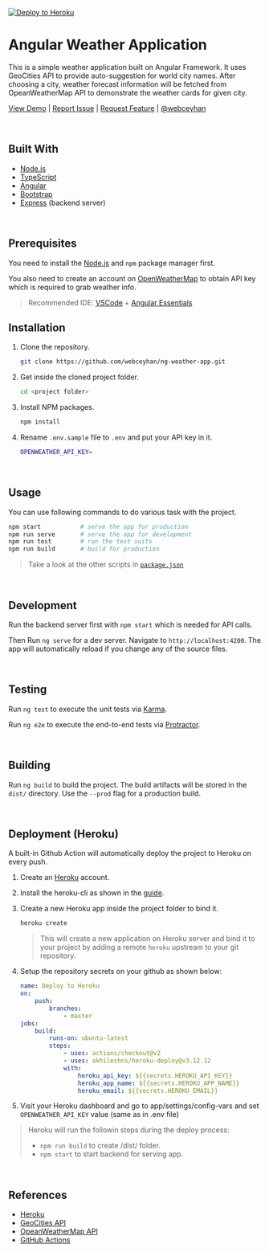 <!-- AUTOMATION BADGES -->

[![Deploy to Heroku](https://github.com/webceyhan/ng-weather-app/actions/workflows/heroku.yml/badge.svg)](https://github.com/webceyhan/ng-weather-app/actions/workflows/heroku.yml)

<!-- HEADER ///////////////////////////////////////////////////////////// -->

# Angular Weather Application

This is a simple weather application built on Angular Framework.
It uses GeoCities API to provide auto-suggestion for world city names.
After choosing a city, weather forecast information will be fetched from OpeanWeatherMap API to demonstrate the weather cards for given city.

[View Demo](https://webceyhan-ng-weather-app.herokuapp.com) |
[Report Issue](https://github.com/webceyhan/ng-weather-app/issues) |
[Request Feature](https://github.com/webceyhan/ng-weather-app/pulls) |
[@webceyhan](https://twitter.com/webceyhan)

<br>
<!-- BUILT WITH ////////////////////////////////////////////////////////// -->

## Built With

- [Node.js](https://nodejs.dev/)
- [TypeScript](https://www.typescriptlang.org)
- [Angular](https://angular.io/)
- [Bootstrap](https://getbootstrap.com)
- [Express](https://expressjs.com/) (backend server)

<br>
<!-- PREREQUISITES /////////////////////////////////////////////////////// -->

## Prerequisites

You need to install the [Node.js](https://nodejs.dev/)
and `npm` package manager first.

You also need to create an account on [OpenWeatherMap](https://openweathermap.org/) to obtain API key which is required to grab weather info.

> Recommended IDE:
> [VSCode](https://code.visualstudio.com/) + [Angular Essentials](https://marketplace.visualstudio.com/items?itemName=johnpapa.angular-essentials)

## Installation

1. Clone the repository.
   ```sh
   git clone https://github.com/webceyhan/ng-weather-app.git
   ```
2. Get inside the cloned project folder.
   ```sh
   cd <project folder>
   ```
3. Install NPM packages.
   ```sh
   npm install
   ```
4. Rename `.env.sample` file to `.env` and put your API key in it.
   ```sh
   OPENWEATHER_API_KEY=
   ```

<br>
<!-- USAGE /////////////////////////////////////////////////////////////// -->

## Usage

You can use following commands to do various task with the project.

```sh
npm start           # serve the app for production
npm run serve       # serve the app for development
npm run test        # run the test suits
npm run build       # build for production
```

> Take a look at the other scripts in [`package.json`](https://github.com/webceyhan/ng-weather-app/blob/master/package.json)

<br>
<!-- DEVELOPMENT //////////////////// -->

## Development

Run the backend server first with `npm start` which is needed for API calls.

Then Run `ng serve` for a dev server. Navigate to `http://localhost:4200`.
The app will automatically reload if you change any of the source files.

<br>
<!-- TESTING //////////////////////// -->

## Testing

Run `ng test` to execute the unit tests via [Karma](https://karma-runner.github.io).

Run `ng e2e` to execute the end-to-end tests via [Protractor](http://www.protractortest.org/).

<br>
<!-- BUILDING /////////////////////// -->

## Building

Run `ng build` to build the project.
The build artifacts will be stored in the `dist/` directory.
Use the `--prod` flag for a production build.

<br>
<!-- DEPLOYMENT ///////////////////// -->

## Deployment (Heroku)

A built-in Github Action will automatically deploy the project to Heroku on every push.

1. Create an [Heroku](https://www.heroku.com/home) account.

2. Install the heroku-cli as shown in the [guide](https://devcenter.heroku.com/articles/heroku-cli#install-the-heroku-cli).

3. Create a new Heroku app inside the project folder to bind it.

   ```sh
   heroku create
   ```

   > This will create a new application on Heroku server and bind it to your project by adding a remote `heroku` upstream to your git repository.

4. Setup the repository secrets on your github as shown below:
   ```yaml
   name: Deploy to Heroku
   on:
       push:
           branches:
               - master
   jobs:
       build:
           runs-on: ubuntu-latest
           steps:
               - uses: actions/checkout@v2
               - uses: akhileshns/heroku-deploy@v3.12.12
               with:
                   heroku_api_key: ${{secrets.HEROKU_API_KEY}}
                   heroku_app_name: ${{secrets.HEROKU_APP_NAME}}
                   heroku_email: ${{secrets.HEROKU_EMAIL}}
   ```
5. Visit your Heroku dashboard and go to app/settings/config-vars
   and set `OPENWEATHER_API_KEY` value (same as in .env file)

> Heroku will run the followin steps during the deploy process:
> - `npm run build` to create /dist/<project-name> folder.
> - `npm start` to start backend for serving app.

<br>
<!-- REFERENCES ////////////////////////////////////////////////////////// -->

## References

- [Heroku](https://www.heroku.com)
- [GeoCities API](http://geodb-free-service.wirefreethought.com/v1/geo/cities)
- [OpeanWeatherMap API](https://api.openweathermap.org/data/2.5)
- [GitHub Actions](https://docs.github.com/en/actions)
